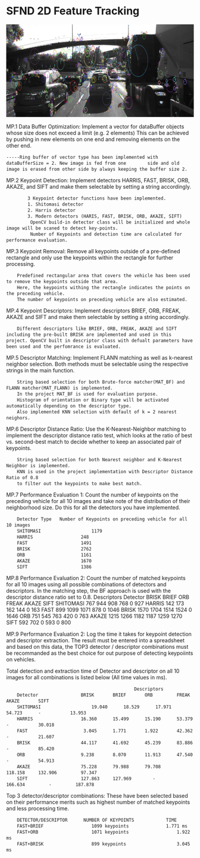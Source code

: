 # SFND 2D Feature Tracking

<img src="images/keypoints.png" width="820" height="248" />



MP.1 Data Buffer Optimization: Implement a vector for dataBuffer objects whose size does not exceed a limit (e.g. 2 elements) This can be achieved  by  pushing  in new  elements on one  end  and removing elements on  the other end.

    -----Ring buffer of vector type has been implemented with dataBufferSize = 2. New image is fed from one        side and old image is erased from other side by always keeping the buffer size 2.


MP.2 Keypoint Detection: Implement detectors HARRIS, FAST, BRISK, ORB, AKAZE, and SIFT and make them selectable by setting a string accordingly.

            3 Keypoint detector functions have been implemented.  
            1. Shitomasi detector
            2. Harris detector
            3. Modern detectors (HARIS, FAST, BRISK, ORB, AKAZE, SIFT)
             OpenCV build-in detector class will be initialized and whole image will be scaned to detect key-points. 
             Number of Keypoints and detection time are calculated for performance evaluation.

MP.3 Keypoint Removal: Remove all keypoints outside of a pre-defined rectangle and only use the keypoints within the rectangle for further processing.

        Predefined rectangular area that covers the vehicle has been used to remove the keypoints outside that area. 
        Here, the keypoints withing the rectangle indicates the points on the preceding vehicle. 
        The number of keypoints on preceding vehicle are also estimated.

MP.4 Keypoint Descriptors: Implement descriptors BRIEF, ORB, FREAK, AKAZE and SIFT and make them selectable by setting a string accordingly.

        Different descriptors like BRIEF, ORB, FREAK, AKAZE and SIFT including the pre-built BRISK are implemented and used in this project. OpenCV built in descriptor class with defualt parameters have been used and the perfomrance is evaluated.

MP.5 Descriptor Matching: Implement FLANN matching as well as k-nearest neighbor selection. Both methods must be selectable using the respective strings in the main function.

        String based selection for both Brute-force matcher(MAT_BF) and FLANN matcher(MAT_FLANN) is implemented. 
        In the project MAT_BF is used for evaluation purpose. 
        Histogram of orientation or Binary type will be activated automatically depending on the descriptor type. 
        Also implemented KNN selection with default of k = 2 nearest neighors.

MP.6 Descriptor Distance Ratio: Use the K-Nearest-Neighbor matching to implement the descriptor distance ratio test, which looks at the ratio of best vs. second-best match to decide whether to keep an associated pair of keypoints.

        String based selection for both Nearest neighbor and K-Nearest Neighbor is implemented. 
        KNN is used in the project implementation with Descriptor Distance Ratio of 0.8 
        to filter out the keypoints to make best match.

MP.7 Performance Evaluation 1: Count the number of keypoints on the preceding vehicle for all 10 images and take note of the distribution of their neighborhood size. Do this for all the detectors you have implemented.

        Detector Type 	Number of Keypoints on preceding vehicle for all 10 images
        SHITOMASI 	                1179
        HARRIS 	                248
        FAST 	                1491
        BRISK 	                2762
        ORB 	                1161
        AKAZE 	                1670
        SIFT 	                1386

MP.8 Performance Evaluation 2: Count the number of matched keypoints for all 10 images using all possible combinations of detectors and descriptors. In the matching step, the BF approach is used with the descriptor distance ratio set to 0.8.
                                    Descriptors
        Detector            	BRISK 	BRIEF 	ORB 	FREAK 	AKAZE 	SIFT
        SHITOMASI 	             767 	 944 	 908 	 768 	   0     927
        HARRIS 	                 142 	 173 	 162 	 144 	   0 	 163
        FAST 	                 899 	1099 	1071 	 878 	   0 	1046
        BRISK 	                1570 	1704 	1514 	1524 	   0 	1646
        ORB 	                 751 	 545 	 763 	 420 	   0     763
        AKAZE 	                1215 	1266 	1182 	1187 	1259 	1270
        SIFT 	                 592 	 702 	   0 	 593 	   0 	 800

MP.9 Performance Evaluation 2: Log the time it takes for keypoint detection  and descriptor extraction.
The result must be entered into a spreadsheet  and based  on this  data, the TOP3  detector / descriptor combinations  must be recommanded as the best choice for  out purpose  of detecting  keypoiints on  vehicles.

Total detection and extraction time of Detector and descriptor on all 10 images for all combinations is listed below (All time values in ms).

                                                    Descriptors
        Detector            	BRISK 	    BRIEF 	    ORB 	    FREAK 	    AKAZE   	SIFT
        SHITOMASI 	                19.040 	    18.529 	    17.971 	    54.723 	    -           13.953
        HARRIS 	                16.360 	    15.499 	    15.190 	    53.379 	    -           30.018
        FAST 	                 3.045 	    1.771 	    1.922	    42.362          -           21.607	
        BRISK 	                44.117 	    41.692 	    45.239 	    83.886 	    -           85.420
        ORB 	                9.238 	    8.070 	    11.913 	    47.540 	    -           54.913
        AKAZE 	                75.228 	    79.988	    79.708 	    118.158     132.906	        97.347
        SIFT 	                127.863     127.969 	   - 	        166.634         - 	      187.878


Top 3 detector/descriptor combinations: These have been selected based on their performance merits such as highest number of matched keypoints and less processing time.


        DETECTOR/DESCRIPTOR 	 NUMBER OF KEYPOINTS 	        TIME
        FAST+BRIEF 	                1099 keypoints             	1.771 ms
        FAST+ORB 	                1071 keypoints 	                1.922 ms
        FAST+BRISK 	                899 keypoints 	                3.045 ms
